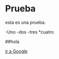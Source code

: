 # Prueba
esta es una prueba.

-Uno
-dos
-tres
*cuatro

##hola

[ ir a Google](https://www.google.es/)
